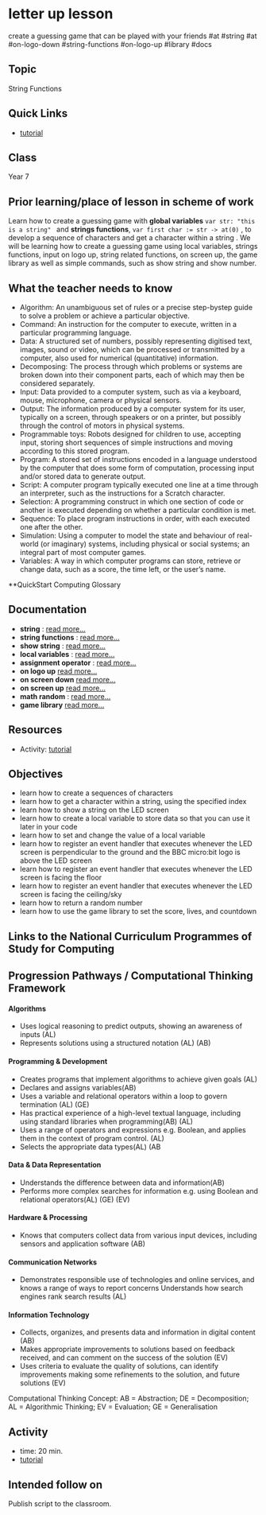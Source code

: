 # letter up lesson

create a guessing game that can be played with your friends #at #string #at #on-logo-down #string-functions #on-logo-up #library #docs

## Topic

String Functions

## Quick Links

* [tutorial](/microbit/lessons/letter-up/tutorial)

## Class

Year 7

## Prior learning/place of lesson in scheme of work

Learn how to create a guessing game with **global variables** `var str: "this is a string" ` and **strings functions**, ` var first char := str -> at(0) ` , to develop a sequence of characters and get a character within a string . We will be learning how to create a guessing game using local variables, strings functions, input on logo up, string related functions, on screen up, the game library as well as simple commands, such as show string and show number.

## What the teacher needs to know

* Algorithm: An unambiguous set of rules or a precise step-bystep guide to solve a problem or achieve a particular objective.
* Command: An instruction for the computer to execute, written in a particular programming language.
* Data: A structured set of numbers, possibly representing digitised text, images, sound or video, which can be processed or transmitted by a computer, also used for numerical (quantitative) information.
* Decomposing: The process through which problems or systems are broken down into their component parts, each of which may then be considered separately.
* Input: Data provided to a computer system, such as via a keyboard, mouse, microphone, camera or physical sensors.
* Output: The information produced by a computer system for its user, typically on a screen, through speakers or on a printer, but possibly through the control of motors in physical systems.
* Programmable toys: Robots designed for children to use, accepting input, storing short sequences of simple instructions and moving according to this stored program.
* Program: A stored set of instructions encoded in a language understood by the computer that does some form of computation, processing input and/or stored data to generate output.
* Script: A computer program typically executed one line at a time through an interpreter, such as the instructions for a Scratch character.
* Selection: A programming construct in which one section of code or another is executed depending on whether a particular condition is met.
* Sequence: To place program instructions in order, with each executed one after the other.
* Simulation: Using a computer to model the state and behaviour of real-world (or imaginary) systems, including physical or social systems; an integral part of most computer games.
* Variables: A way in which computer programs can store, retrieve or change data, such as a score, the time left, or the user’s name.

**QuickStart Computing Glossary

## Documentation

* **string** : [read more...](/microbit/reference/types/string)
* **string functions** : [read more...](/microbit/reference/types/string-functions)
* **show string** : [read more...](/microbit/reference/basic/show-string)
* **local variables** : [read more...](/microbit/reference/variables/var)
* **assignment operator** : [read more...](/microbit/reference/variables/assign)
* **on logo up** [read more...](/microbit/functions/on-logo-up)
* **on screen down** [read more...](/microbit/functions/on-screen-down)
* **on screen up** [read more...](/microbit/functions/on-screen-up)
* **math random** : [read more...](/microbit/js/math)
* **game library** [read more...](/microbit/js/game-library)

## Resources

* Activity: [tutorial](/microbit/lessons/letter-up/tutorial)

## Objectives

* learn how to create a sequences of characters
* learn how to get a character within a string, using the specified index
* learn how to show a string on the LED screen
* learn how to create a local variable to store data so that you can use it later in your code
* learn how to set and change the value of a local variable
* learn how to register an event handler that executes whenever the LED screen is perpendicular to the ground and the BBC micro:bit logo is above the LED screen
* learn how to register an event handler that executes whenever the LED screen is facing the floor
* learn how to register an event handler that executes whenever the LED screen is facing the ceiling/sky
* learn how to return a random number
* learn how to use the game library to set the score, lives, and countdown

## Links to the National Curriculum Programmes of Study for Computing

## Progression Pathways / Computational Thinking Framework

#### Algorithms

*  Uses logical reasoning to predict  outputs, showing an awareness of inputs (AL)
* Represents solutions using a structured notation (AL) (AB)

#### Programming & Development

* Creates programs that implement algorithms to achieve given goals (AL)
*  Declares and assigns variables(AB)
* Uses a variable and relational operators within a loop to govern termination (AL) (GE)
* Has practical experience of a high-level textual language, including using standard libraries when programming(AB) (AL)
* Uses a range of operators and expressions e.g. Boolean, and applies them in the context of program control. (AL)
* Selects the appropriate data types(AL) (AB

#### Data & Data Representation

* Understands the difference between data and information(AB)
* Performs more complex searches for information e.g. using Boolean and relational operators(AL) (GE) (EV)

#### Hardware & Processing

* Knows that computers collect data from various input devices, including sensors and application software (AB)

#### Communication Networks

* Demonstrates responsible use of technologies and online services, and knows a range of ways to report concerns Understands how search engines rank search results (AL)

#### Information Technology

* Collects, organizes, and presents data and information in digital content (AB)
* Makes appropriate improvements to solutions based on feedback received, and can comment on the success of the solution (EV)
* Uses criteria to evaluate the quality of solutions, can identify improvements making some refinements to the solution, and future  solutions (EV)

Computational Thinking Concept: AB = Abstraction; DE = Decomposition; AL = Algorithmic Thinking; EV = Evaluation; GE = Generalisation

## Activity

* time: 20 min.
* [tutorial](/microbit/lessons/letter-up/tutorial)

## Intended follow on

Publish script to the classroom.

